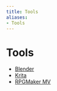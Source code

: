 ```yaml
---
title: Tools
aliases:
- Tools
---
```


# Tools

- [Blender](../notes/blender.md)
- [Krita](../notes/krita.md)
- [RPGMaker MV](../notes/rpg-maker-mv.md)
